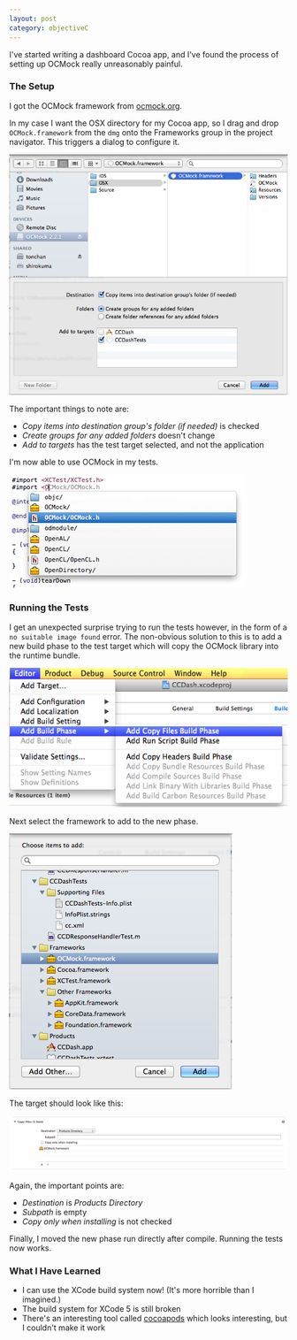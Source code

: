 ```yaml
---
layout: post
category: objectiveC
---
```


I've started writing a dashboard Cocoa app, and I've found the process of
setting up OCMock really unreasonably painful.

### The Setup

I got the OCMock framework from [ocmock.org](http://ocmock.org/download/).

In my case I want the OSX directory for my Cocoa app, so I drag and drop
`OCMock.framework` from the `dmg` onto the Frameworks group in the project
navigator. This triggers a dialog to configure it.

![Copying the framework](/assets/images/2013-11-17-Getting-OCMock-to-play-nicely-with-XCode-5/copying.png)

The important things to note are:

* *Copy items into destination group's folder (if needed)* is checked
* *Create groups for any added folders* doesn't change
* *Add to targets* has the test target selected, and not the application

I'm now able to use OCMock in my tests.

![Importing OCMock](/assets/images/2013-11-17-Getting-OCMock-to-play-nicely-with-XCode-5/importing.png)

### Running the Tests

I get an unexpected surprise trying to run the tests however, in the form
of a `no suitable image found` error. The non-obvious solution to this is to
add a new build phase to the test target which will copy the OCMock library
into the runtime bundle.

![Adding a build phase](/assets/images/2013-11-17-Getting-OCMock-to-play-nicely-with-XCode-5/addbuildphase1.png)

Next select the framework to add to the new phase.

![Selecting the framework](/assets/images/2013-11-17-Getting-OCMock-to-play-nicely-with-XCode-5/addbuildphase2.png)

The target should look like this:

![New build target](/assets/images/2013-11-17-Getting-OCMock-to-play-nicely-with-XCode-5/addbuildphase3.png)

Again, the important points are:

* *Destination* is *Products Directory*
* *Subpath* is empty
* *Copy only when installing* is not checked

Finally, I moved the new phase run directly after compile. Running the tests
now works.

### What I Have Learned

* I can use the XCode build system now! (It's more horrible than I imagined.)
* The build system for XCode 5 is still broken
* There's an interesting tool called [cocoapods](http://cocoapods.org/)
which looks interesting, but I couldn't make it work
